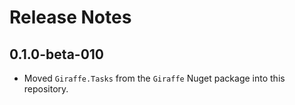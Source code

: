 Release Notes
=============

## 0.1.0-beta-010

- Moved `Giraffe.Tasks` from the `Giraffe` Nuget package into this repository.